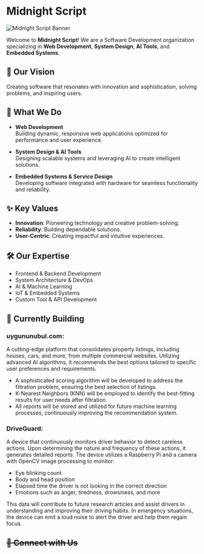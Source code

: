 # Midnight Script

![Midnight Script Banner](../../assets/banner.jpeg)

Welcome to **Midnight Script**! We are a Software Development organization specializing in **Web Development**, **System Design**, **AI Tools**, and **Embedded Systems**.

## 🌌 Our Vision
Creating software that resonates with innovation and sophistication, solving problems, and inspiring users.

## 🚀 What We Do

- **Web Development**  
    Building dynamic, responsive web applications optimized for performance and user experience.

- **System Design & AI Tools**  
    Designing scalable systems and leveraging AI to create intelligent solutions.

- **Embedded Systems & Service Design**  
    Developing software integrated with hardware for seamless functionality and reliability.

## ✨ Key Values

- **Innovation**: Pioneering technology and creative problem-solving.
- **Reliability**: Building dependable solutions.
- **User-Centric**: Creating impactful and intuitive experiences.

## 🛠️ Our Expertise

- Frontend & Backend Development
- System Architecture & DevOps
- AI & Machine Learning
- IoT & Embedded Systems
- Custom Tool & API Development

## 🔧 Currently Building

### uygununubul.com:
A cutting-edge platform that consolidates property listings, including houses, cars, and more, from multiple commercial websites. Utilizing advanced AI algorithms, it recommends the best options tailored to specific user preferences and requirements.

- A sophisticated scoring algorithm will be developed to address the filtration problem, ensuring the best selection of listings.
- K-Nearest Neighbors (KNN) will be employed to identify the best-fitting results for user needs after filtration.
- All reports will be stored and utilized for future machine learning processes, continuously improving the recommendation system.

### DriveGuard:
A device that continuously monitors driver behavior to detect careless actions. Upon determining the nature and frequency of these actions, it generates detailed reports. The device utilizes a Raspberry Pi and a camera with OpenCV image processing to monitor:

- Eye blinking count
- Body and head position
- Elapsed time the driver is not looking in the correct direction
- Emotions such as anger, tiredness, drowsiness, and more

This data will contribute to future research articles and assist drivers in understanding and improving their driving habits. In emergency situations, the device can emit a loud noise to alert the driver and help them regain focus.

## ~~🔗 Connect with Us~~
